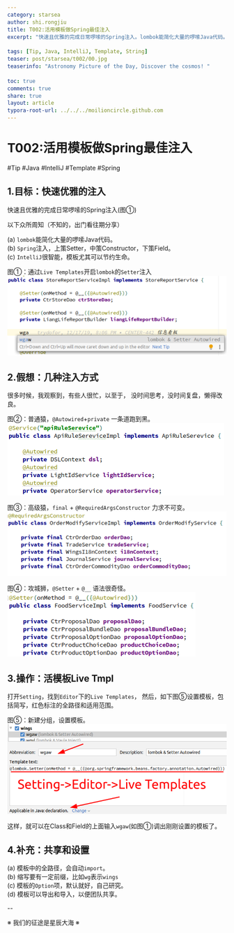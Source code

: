 ```yaml
---
category: starsea
author: shi.rongjiu
title: T002:活用模板做Spring最佳注入
excerpt: "快速且优雅的完成日常啰嗦的Spring注入。lombok能简化大量的啰嗦Java代码。Spring注入，上策Setter，中策Constructor，下策Field。"

tags: [Tip, Java, IntelliJ, Template, String]
teaser: post/starsea/t002/00.jpg
teaserinfo: "Astronomy Picture of the Day, Discover the cosmos! "

toc: true
comments: true
share: true
layout: article
typora-root-url: ../../../moilioncircle.github.com
---
```


# T002:活用模板做Spring最佳注入

#Tip #Java #IntelliJ #Template #Spring

## 1.目标：快速优雅的注入

快速且优雅的完成日常啰嗦的Spring注入(图①)

以下众所周知（不知的，出门看往期分享）

(a) `lombok`能简化大量的啰嗦Java代码。  
(b) `Spring`注入，上策Setter，中策Constructor，下策Field。  
(c) `IntelliJ`很智能，模板尤其可以节约生命。  


图①：通过`Live Templates`开启`lombok`的`Setter`注入
<img src="/images/post/starsea/t002/01.png">

## 2.假想：几种注入方式

很多时候，我观察到，有些人很忙，以至于，
没时间思考，没时间复盘，懒得改良。

图②：普通猿，`@Autowired`+`private` 一条道跑到黑。
<img src="/images/post/starsea/t002/02.png">

图③：高级猿，`final` + `@RequiredArgsConstructor` 力求不可变。
<img src="/images/post/starsea/t002/03.png">

图④：攻城狮，`@Setter` + `@__` 语法很奇怪。
<img src="/images/post/starsea/t002/04.png">


## 3.操作：活模板Live Tmpl

打开`Setting`，找到`Editor`下的`Live Templates`，
然后，如下图⑤设置模板，包括简写，红色标注的全路径和适用范围。

图⑤：新建分组，设置模板。
<img src="/images/post/starsea/t002/05.png">

这样，就可以在Class和Field的上面输入`wgaw`(如图①)调出刚刚设置的模板了。

## 4.补充：共享和设置

(a) 模板中的全路径，会自动`import`。  
(b) 缩写要有一定前缀，比如`wg`表示`wings`  
(c) 模板的`Option`项，默认就好，自己研究。  
(d) 模板可以导出和导入，以便团队共享。  

--

※ 我们的征途是星辰大海 ※

